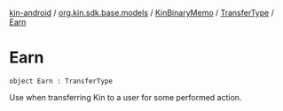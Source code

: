 [kin-android](../../../index.md) / [org.kin.sdk.base.models](../../index.md) / [KinBinaryMemo](../index.md) / [TransferType](index.md) / [Earn](./-earn.md)

# Earn

`object Earn : TransferType`

Use when transferring Kin to a user for some performed action.

